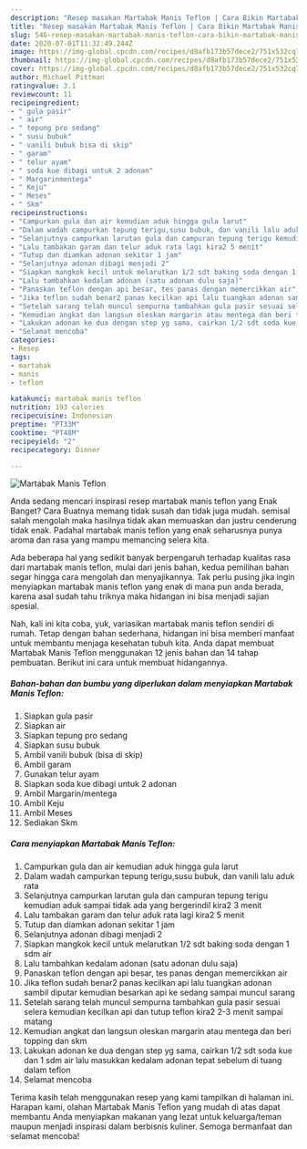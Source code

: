 ```yaml
---
description: "Resep masakan Martabak Manis Teflon | Cara Bikin Martabak Manis Teflon Yang Bikin Ngiler"
title: "Resep masakan Martabak Manis Teflon | Cara Bikin Martabak Manis Teflon Yang Bikin Ngiler"
slug: 546-resep-masakan-martabak-manis-teflon-cara-bikin-martabak-manis-teflon-yang-bikin-ngiler
date: 2020-07-01T11:32:49.244Z
image: https://img-global.cpcdn.com/recipes/d8afb173b57dece2/751x532cq70/martabak-manis-teflon-foto-resep-utama.jpg
thumbnail: https://img-global.cpcdn.com/recipes/d8afb173b57dece2/751x532cq70/martabak-manis-teflon-foto-resep-utama.jpg
cover: https://img-global.cpcdn.com/recipes/d8afb173b57dece2/751x532cq70/martabak-manis-teflon-foto-resep-utama.jpg
author: Michael Pittman
ratingvalue: 3.1
reviewcount: 11
recipeingredient:
- " gula pasir"
- " air"
- " tepung pro sedang"
- " susu bubuk"
- " vanili bubuk bisa di skip"
- " garam"
- " telur ayam"
- " soda kue dibagi untuk 2 adonan"
- " Margarinmentega"
- " Keju"
- " Meses"
- " Skm"
recipeinstructions:
- "Campurkan gula dan air kemudian aduk hingga gula larut"
- "Dalam wadah campurkan tepung terigu,susu bubuk, dan vanili lalu aduk rata"
- "Selanjutnya campurkan larutan gula dan campuran tepung terigu kemudian aduk sampai tidak ada yang bergerindil kira2 3 menit"
- "Lalu tambakan garam dan telur aduk rata lagi kira2 5 menit"
- "Tutup dan diamkan adonan sekitar 1 jam"
- "Selanjutnya adonan dibagi menjadi 2"
- "Siapkan mangkok kecil untuk melarutkan 1/2 sdt baking soda dengan 1 sdm air"
- "Lalu tambahkan kedalam adonan (satu adonan dulu saja)"
- "Panaskan teflon dengan api besar, tes panas dengan memercikkan air"
- "Jika teflon sudah benar2 panas kecilkan api lalu tuangkan adonan sambil diputar kemudian besarkan api ke sedang sampai muncul sarang"
- "Setelah sarang telah muncul sempurna tambahkan gula pasir sesuai selera kemudian kecilkan api dan tutup teflon kira2 2-3 menit sampai matang"
- "Kemudian angkat dan langsun oleskan margarin atau mentega dan beri topping dan skm"
- "Lakukan adonan ke dua dengan step yg sama, cairkan 1/2 sdt soda kue dan 1 sdm air lalu masukkan kedalam adonan tepat sebelum di tuang dalam teflon"
- "Selamat mencoba"
categories:
- Resep
tags:
- martabak
- manis
- teflon

katakunci: martabak manis teflon 
nutrition: 193 calories
recipecuisine: Indonesian
preptime: "PT33M"
cooktime: "PT48M"
recipeyield: "2"
recipecategory: Dinner

---
```



![Martabak Manis Teflon](https://img-global.cpcdn.com/recipes/d8afb173b57dece2/751x532cq70/martabak-manis-teflon-foto-resep-utama.jpg)

Anda sedang mencari inspirasi resep martabak manis teflon yang Enak Banget? Cara Buatnya memang tidak susah dan tidak juga mudah. semisal salah mengolah maka hasilnya tidak akan memuaskan dan justru cenderung tidak enak. Padahal martabak manis teflon yang enak seharusnya punya aroma dan rasa yang mampu memancing selera kita.



Ada beberapa hal yang sedikit banyak berpengaruh terhadap kualitas rasa dari martabak manis teflon, mulai dari jenis bahan, kedua pemilihan bahan segar hingga cara mengolah dan menyajikannya. Tak perlu pusing jika ingin menyiapkan martabak manis teflon yang enak di mana pun anda berada, karena asal sudah tahu triknya maka hidangan ini bisa menjadi sajian spesial.


Nah, kali ini kita coba, yuk, variasikan martabak manis teflon sendiri di rumah. Tetap dengan bahan sederhana, hidangan ini bisa memberi manfaat untuk membantu menjaga kesehatan tubuh kita. Anda dapat membuat Martabak Manis Teflon menggunakan 12 jenis bahan dan 14 tahap pembuatan. Berikut ini cara untuk membuat hidangannya.

<!--inarticleads1-->

##### Bahan-bahan dan bumbu yang diperlukan dalam menyiapkan Martabak Manis Teflon:

1. Siapkan  gula pasir
1. Siapkan  air
1. Siapkan  tepung pro sedang
1. Siapkan  susu bubuk
1. Ambil  vanili bubuk (bisa di skip)
1. Ambil  garam
1. Gunakan  telur ayam
1. Siapkan  soda kue dibagi untuk 2 adonan
1. Ambil  Margarin/mentega
1. Ambil  Keju
1. Ambil  Meses
1. Sediakan  Skm




<!--inarticleads2-->

##### Cara menyiapkan Martabak Manis Teflon:

1. Campurkan gula dan air kemudian aduk hingga gula larut
1. Dalam wadah campurkan tepung terigu,susu bubuk, dan vanili lalu aduk rata
1. Selanjutnya campurkan larutan gula dan campuran tepung terigu kemudian aduk sampai tidak ada yang bergerindil kira2 3 menit
1. Lalu tambakan garam dan telur aduk rata lagi kira2 5 menit
1. Tutup dan diamkan adonan sekitar 1 jam
1. Selanjutnya adonan dibagi menjadi 2
1. Siapkan mangkok kecil untuk melarutkan 1/2 sdt baking soda dengan 1 sdm air
1. Lalu tambahkan kedalam adonan (satu adonan dulu saja)
1. Panaskan teflon dengan api besar, tes panas dengan memercikkan air
1. Jika teflon sudah benar2 panas kecilkan api lalu tuangkan adonan sambil diputar kemudian besarkan api ke sedang sampai muncul sarang
1. Setelah sarang telah muncul sempurna tambahkan gula pasir sesuai selera kemudian kecilkan api dan tutup teflon kira2 2-3 menit sampai matang
1. Kemudian angkat dan langsun oleskan margarin atau mentega dan beri topping dan skm
1. Lakukan adonan ke dua dengan step yg sama, cairkan 1/2 sdt soda kue dan 1 sdm air lalu masukkan kedalam adonan tepat sebelum di tuang dalam teflon
1. Selamat mencoba




Terima kasih telah menggunakan resep yang kami tampilkan di halaman ini. Harapan kami, olahan Martabak Manis Teflon yang mudah di atas dapat membantu Anda menyiapkan makanan yang lezat untuk keluarga/teman maupun menjadi inspirasi dalam berbisnis kuliner. Semoga bermanfaat dan selamat mencoba!
